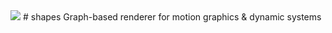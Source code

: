 <img src="https://github.com/quantasci/shapes/tree/main/gallery/shapes_teaser.jpg">
# shapes
Graph-based renderer for motion graphics &amp; dynamic systems
